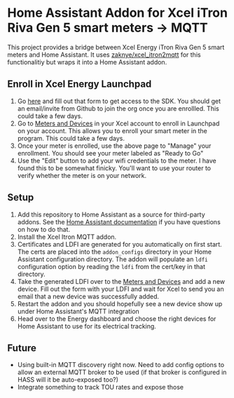 # Home Assistant Addon for Xcel iTron Riva Gen 5 smart meters -> MQTT

This project provides a bridge between Xcel Energy iTron Riva Gen 5 smart meters and Home Assistant. It uses [zaknye/xcel_itron2mqtt](https://github.com/zaknye/xcel_itron2mqtt) for this functionalitiy but wraps it into a Home Assistant addon.

## Enroll in Xcel Energy Launchpad

1. Go [here](https://co.my.xcelenergy.com/s/forms/sdk-access) and fill out that form to get access to the SDK. You should get an email/invite from Github to join the org once you are enrollled. This could take a few days.
2. Go to [Meters and Devices](https://my.xcelenergy.com/MyAccount/s/meters-and-devices/manage-meters-and-devices) in your Xcel account to enroll in Launchpad on your account. This allows you to enroll your smart meter in the program. This could take a few days.
3. Once your meter is enrolled, use the above page to "Manage" your enrollment. You should see your meter labeled as "Ready to Go"
4. Use the "Edit" button to add your wifi credentials to the meter. I have found this to be somewhat finicky. You'll want to use your router to verify whether the meter is on your network.

## Setup

1. Add this repository to Home Assistant as a source for third-party addons. See the [Home Assistant documentation](https://www.home-assistant.io/common-tasks/os#installing-third-party-add-ons) if you have questions on how to do that.
2. Install the Xcel Itron MQTT addon.
3. Certificates and LDFI are generated for you automatically on first start. The certs are placed into the `addon_configs` directory in your Home Assistant configuration directory. The addon will populate an `ldfi` configuration option by reading the `ldfi` from the cert/key in that directory.
4. Take the generated LDFI over to the [Meters and Devices](https://my.xcelenergy.com/MyAccount/s/meters-and-devices/manage-meters-and-devices) and add a new device. Fill out the form with your LDFI and wait for Xcel to send you an email that a new device was successfully added.
5. Restart the addon and you should hopefully see a new device show up under Home Assistant's MQTT integration
6. Head over to the Energy dashboard and choose the right devices for Home Assistant to use for its electrical tracking.

## Future

- Using built-in MQTT discovery right now. Need to add config options to allow an external MQTT broker to be used (if that broker is configured in HASS will it be auto-exposed too?)
- Integrate something to track TOU rates and expose those
